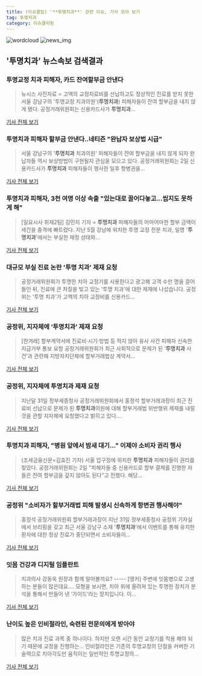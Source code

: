 ```yaml
---
title: (이슈클립) '**투명치과**' 관련 이슈, 기사 모아 보기
tag: 투명치과
category: 이슈클리핑
---
```

![wordcloud](https://s3.ap-northeast-2.amazonaws.com/lyrics101-wordcloud/2018-09-02-1535877965.png)
![news_img](https://user-images.githubusercontent.com/42597476/44507050-1206f400-a6e4-11e8-8d98-7ffbfebb353f.png)
## **'**투명치과**'** 뉴스속보 검색결과
### 투명교정 치과 피해자, 카드 잔여할부금 안낸다

>뉴시스 사진자료 = 고액의 교정치료비를 선납하고도 정상적인 진료를 받지 못한 서울 강남구의 '투명교정 치과의원'(**투명치과**) 피해자들이 잔여 할부금을 내지 않게 됐다. 공정거래위원회는 신용카드사가 **투명치과**...

<a href="http://www.newsis.com/view/?id=NISX20180831_0000405534&cID=10401&pID=10400" target="_blank">기사 전체 보기</a>

### **투명치과** 피해자 할부금 안낸다..네티즌 "완납자 보상법 시급"

>서울 강남구의 '**투명치과** 치과의원' 피해자들이 잔여 할부금을 내지 않게 되자 완납자들 역시 보상방법이 구현될지 관심을 모으고 있다. 공정거래위원회는 2일 신용카드사가 **투명치과** 피해자들이 행사한 일후 항병권을...

<a href="http://daily.hankooki.com/lpage/society/201809/dh20180902171310137780.htm" target="_blank">기사 전체 보기</a>

### **투명치과** 피해자, 3천 여명 이상 속출 "있는대로 끌어다놓고…씹지도 못하게 해"

>[일요시사 취재2팀]  김민지 기자 = **투명치과** 피해자들의 어마어마한 할부 금액이 세간을 충격에 빠트렸다. 지난 5월 강남에 위치한 투명 교정 전문 치과, 일명 '**투명치과**'에서는 부실한 재정 상태와...

<a href="http://www.ilyosisa.co.kr/news/articleView.html?idxno=151447" target="_blank">기사 전체 보기</a>

### 대규모 부실 진료 논란 '투명 치과' 제재 요청

>공정거래위원회가 투명한 치아 교정기를 사용한다고 광고해 고객 수만 명을 끌어들인 뒤, 진료에 큰 차질을 빚고 있는 '투명 치과'에 대한 제재에 나섰습니다. 공정위는 '투명 치과'가 고액의 치아 교정비를 신용카드...

<a href="http://www.ytn.co.kr/_ln/0102_201809021210137652" target="_blank">기사 전체 보기</a>

### 공정위, 지자체에 ‘**투명치과**’ 제재 요청

>[한겨레] 할부계약서에 진료비·시기·방법 등 적지 않아 유사 사건 피해자 신속한 지급거부 통보 요청 공정거래위원회가 최근 사회적으로 문제가 된 ‘**투명치과** 사건’과 관련해 지방자치단체에 할부거래법상 계약서...

<a href="http://www.hani.co.kr/arti/economy/economy_general/860256.html" target="_blank">기사 전체 보기</a>

### 공정위, 지자체에 **투명치과** 제재 요청

>지난달 31일 정부세종청사 공정거래위원회에서 홍정석 할부거래과장이 최근 진료비 선납으로 문제가 된 **투명치과**의원에 대해 할부거래법 위반행위 제재를 내릴 것을 관할 지자체에 요청했다고 밝히고 있다....

<a href="http://app.yonhapnews.co.kr/YNA/Basic/SNS/r.aspx?c=PYH20180831088900013&did=1196m" target="_blank">기사 전체 보기</a>

### **투명치과** 피해자, "병원 앞에서 밤새 대기…" 이제야 소비자 권리 행사

>(조세금융신문=김효진 기자) 서울 압구정에 위치한 **투명치과** 피해자들이 권리를 찾았다.   공정거래위원회는 2일 "피해자들 중 신용카드로 할부 결제를 진행한 자들은 잔여 할부금을 갚지 않아도 된다"고 전했다.   해당...

<a href="http://www.tfnews.co.kr/news/article.html?no=52543" target="_blank">기사 전체 보기</a>

### 공정위 "소비자가 할부거래법 피해 발생시 신속하게 항변권 행사해야"

>홍정석 공정거래위원회 할부거래과장이 지난 31일 정부세종청사 공정위 기자실에서 브리핑을 갖고 최근 서울 강남구 소재 '**투명치과**'에서 이벤트를 통해 유치한 환자에 대한 정상 진료가 중단되면서 소비자들이...

<a href="http://news1.kr/photos/view/?3279505" target="_blank">기사 전체 보기</a>

### 잇몸 건강과 디지털 임플란트

>치과의사 강동욱 원장과 함께 알아볼까요? ----- [앵커] 주변에 잇몸병으로 고생하는 분들이 많은데요.... 모형을 보시면, 치아 위에 올려져 있는 투명한 장치가 분석을 통해서 만들어 낸 ‘가이드’라는 장치입니다. 이...

<a href="http://www.ytn.co.kr/_ln/0118_201809011900064458" target="_blank">기사 전체 보기</a>

### 난이도 높은 인비절라인, 숙련된 전문의에게 받아야

>많은 치과 진료 과목 중 하나이다. 하지만 오랜 시간 동안 교정기를 착용 해야 되기 때문에 교정을 진행하는... 인비절라인은 기존의 투명교정의 단점을 커버한 기술력으로 치아각도만 움직이는 일반적인 투명교정의...

<a href="http://news.kmib.co.kr/article/view.asp?arcid=0012647119&code=61171911&cp=nv" target="_blank">기사 전체 보기</a>


